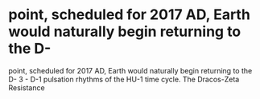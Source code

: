 # point, scheduled for 2017 AD, Earth would naturally begin returning to the D-

point, scheduled for 2017 AD, Earth would naturally begin returning to the D-
3 - D-1 pulsation rhythms of the HU-1 time cycle. The Dracos-Zeta Resistance